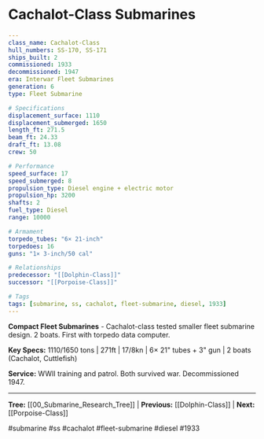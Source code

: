 # Cachalot-Class Submarines

```yaml
---
class_name: Cachalot-Class
hull_numbers: SS-170, SS-171
ships_built: 2
commissioned: 1933
decommissioned: 1947
era: Interwar Fleet Submarines
generation: 6
type: Fleet Submarine

# Specifications
displacement_surface: 1110
displacement_submerged: 1650
length_ft: 271.5
beam_ft: 24.33
draft_ft: 13.08
crew: 50

# Performance
speed_surface: 17
speed_submerged: 8
propulsion_type: Diesel engine + electric motor
propulsion_hp: 3200
shafts: 2
fuel_type: Diesel
range: 10000

# Armament
torpedo_tubes: "6× 21-inch"
torpedoes: 16
guns: "1× 3-inch/50 cal"

# Relationships
predecessor: "[[Dolphin-Class]]"
successor: "[[Porpoise-Class]]"

# Tags
tags: [submarine, ss, cachalot, fleet-submarine, diesel, 1933]
---
```

**Compact Fleet Submarines** - Cachalot-class tested smaller fleet submarine design. 2 boats. First with torpedo data computer.

**Key Specs:** 1110/1650 tons | 271ft | 17/8kn | 6× 21" tubes + 3" gun | 2 boats (Cachalot, Cuttlefish)

**Service:** WWII training and patrol. Both survived war. Decommissioned 1947.

---
**Tree:** [[00_Submarine_Research_Tree]] | **Previous:** [[Dolphin-Class]] | **Next:** [[Porpoise-Class]]

#submarine #ss #cachalot #fleet-submarine #diesel #1933
